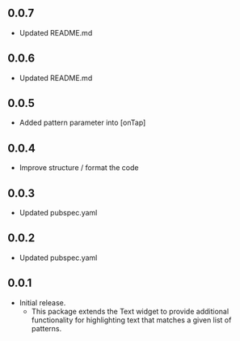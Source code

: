 ## 0.0.7

* Updated README.md

## 0.0.6

* Updated README.md

## 0.0.5

* Added pattern parameter into [onTap]

## 0.0.4

* Improve structure / format the code 

## 0.0.3

* Updated pubspec.yaml

## 0.0.2

* Updated pubspec.yaml

## 0.0.1

* Initial release.
    * This package extends the Text widget to provide additional functionality for highlighting text that matches a given list of patterns.